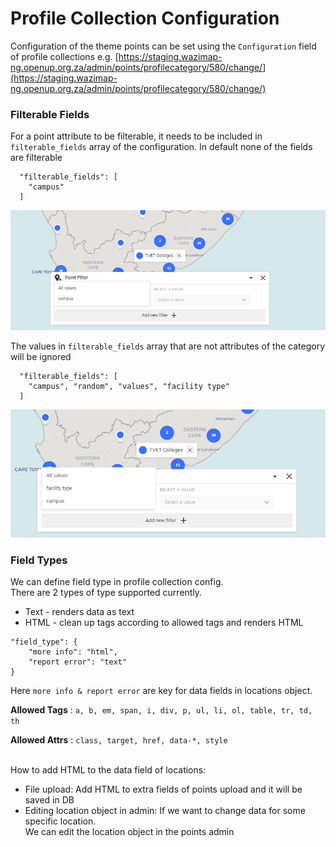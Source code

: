 # Profile Collection Configuration

Configuration of the theme points can be set using the `Configuration` field of profile collections e.g. [https://staging.wazimap-ng.openup.org.za/admin/points/profilecategory/580/change/](https://staging.wazimap-ng.openup.org.za/admin/points/profilecategory/580/change/)

### Filterable Fields

For a point attribute to be filterable, it needs to be included in `filterable_fields` array of the configuration. In default none of the fields are filterable

```
  "filterable_fields": [
    "campus"
  ]
```

![](<.gitbook/assets/image (83).png>)

The values in `filterable_fields` array that are not attributes of the category will be ignored

```
  "filterable_fields": [
    "campus", "random", "values", "facility type"
  ]
```

![](<.gitbook/assets/image (84).png>)

### Field Types

We can define field type in profile collection config.\
There are 2 types of type supported currently.

* Text - renders data as text
* HTML - clean up tags according to allowed tags and renders HTML

```
"field_type": {
    "more info": "html",
    "report error": "text"
}
```

Here `more info & report error` are key for data fields in locations object.

**Allowed Tags** : `a, b, em, span, i, div, p, ul, li, ol, table, tr, td, th`

**Allowed Attrs** : `class, target, href, data-*, style`

\
How to add HTML to the data field of locations:

* File upload: Add HTML to extra fields of points upload and it will be saved in DB
* Editing location object in admin: If we want to change data for some specific location.\
  We can edit the location object in the points admin

&#x20;
